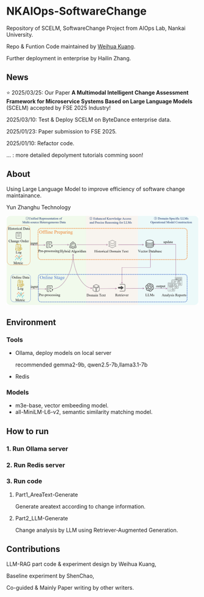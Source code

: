 # NKAIOps-SoftwareChange

Repository of SCELM, SoftwareChange Project from AIOps Lab, Nankai University.

Repo & Funtion Code maintained by [Weihua Kuang](https://github.com/waywooKwong).

Further deployment  in enterprise by Hailin Zhang.

## News

:star: 2025/03/25: Our Paper **A Multimodal Intelligent Change Assessment Framework for Microservice
Systems Based on Large Language Models** (SCELM) accepted by FSE 2025 Industry!

2025/03/10: Test & Deploy SCELM on ByteDance enterprise data.

2025/01/23: Paper submission to FSE 2025.

2025/01/10: Refactor code.

... : more detailed depolyment tutorials comming soon!

## About

Using Large Language Model to improve efficiency of software change maintainance.

Yun Zhanghu Technology

<img src="pic/image.png" width="800" alt="示意图">

## Environment

### Tools

- Ollama, deploy models on local server

  recommended gemma2-9b, qwen2.5-7b,llama3.1-7b
- Redis

### Models

- m3e-base, vector embeeding model.
- all-MiniLM-L6-v2, semantic similarity matching model.

## How to run

### 1. Run Ollama server

### 2. Run Redis server

### 3. Run code

1. Part1_AreaText-Generate

   Generate areatext according to change information.
2. Part2_LLM-Generate

   Change analysis by LLM using Retriever-Augmented Generation.

## Contributions

LLM-RAG part code & experiment design by Weihua Kuang,

Baseline experiment by ShenChao,

Co-guided & Mainly Paper writing by other writers.
